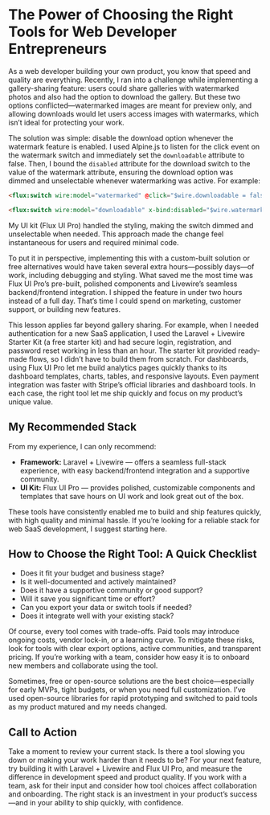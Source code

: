# The Power of Choosing the Right Tools for Web Developer Entrepreneurs

As a web developer building your own product, you know that speed and quality are everything. Recently, I ran into a challenge while implementing a gallery-sharing feature: users could share galleries with watermarked photos and also had the option to download the gallery. But these two options conflicted—watermarked images are meant for preview only, and allowing downloads would let users access images with watermarks, which isn’t ideal for protecting your work.

The solution was simple: disable the download option whenever the watermark feature is enabled. I used Alpine.js to listen for the click event on the watermark switch and immediately set the `downloadable` attribute to false. Then, I bound the `disabled` attribute for the download switch to the value of the watermark attribute, ensuring the download option was dimmed and unselectable whenever watermarking was active. For example:

```html
<flux:switch wire:model="watermarked" @click="$wire.downloadable = false" label="Watermark photos" />

<flux:switch wire:model="downloadable" x-bind:disabled="$wire.watermarked" label="Visitors can download photos" />
```

My UI kit (Flux UI Pro) handled the styling, making the switch dimmed and unselectable when needed. This approach made the change feel instantaneous for users and required minimal code.

To put it in perspective, implementing this with a custom-built solution or free alternatives would have taken several extra hours—possibly days—of work, including debugging and styling. What saved me the most time was Flux UI Pro’s pre-built, polished components and Livewire’s seamless backend/frontend integration. I shipped the feature in under two hours instead of a full day. That’s time I could spend on marketing, customer support, or building new features.

This lesson applies far beyond gallery sharing. For example, when I needed authentication for a new SaaS application, I used the Laravel + Livewire Starter Kit (a free starter kit) and had secure login, registration, and password reset working in less than an hour. The starter kit provided ready-made flows, so I didn’t have to build them from scratch. For dashboards, using Flux UI Pro let me build analytics pages quickly thanks to its dashboard templates, charts, tables, and responsive layouts. Even payment integration was faster with Stripe’s official libraries and dashboard tools. In each case, the right tool let me ship quickly and focus on my product’s unique value.

## My Recommended Stack
From my experience, I can only recommend:
- **Framework:** Laravel + Livewire — offers a seamless full-stack experience, with easy backend/frontend integration and a supportive community.
- **UI Kit:** Flux UI Pro — provides polished, customizable components and templates that save hours on UI work and look great out of the box.

These tools have consistently enabled me to build and ship features quickly, with high quality and minimal hassle. If you’re looking for a reliable stack for web SaaS development, I suggest starting here.

## How to Choose the Right Tool: A Quick Checklist
- Does it fit your budget and business stage?
- Is it well-documented and actively maintained?
- Does it have a supportive community or good support?
- Will it save you significant time or effort?
- Can you export your data or switch tools if needed?
- Does it integrate well with your existing stack?

Of course, every tool comes with trade-offs. Paid tools may introduce ongoing costs, vendor lock-in, or a learning curve. To mitigate these risks, look for tools with clear export options, active communities, and transparent pricing. If you’re working with a team, consider how easy it is to onboard new members and collaborate using the tool.

Sometimes, free or open-source solutions are the best choice—especially for early MVPs, tight budgets, or when you need full customization. I’ve used open-source libraries for rapid prototyping and switched to paid tools as my product matured and my needs changed.

## Call to Action
Take a moment to review your current stack. Is there a tool slowing you down or making your work harder than it needs to be? For your next feature, try building it with Laravel + Livewire and Flux UI Pro, and measure the difference in development speed and product quality. If you work with a team, ask for their input and consider how tool choices affect collaboration and onboarding. The right stack is an investment in your product’s success—and in your ability to ship quickly, with confidence.

